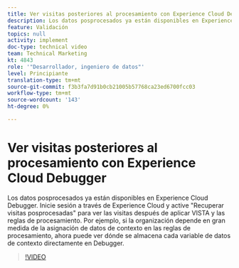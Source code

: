 ```yaml
---
title: Ver visitas posteriores al procesamiento con Experience Cloud Debugger
description: Los datos posprocesados ya están disponibles en Experience Cloud Debugger. Inicie sesión a través de Experience Cloud y active "Recuperar visitas posprocesadas" para ver las visitas después de aplicar VISTA y las reglas de procesamiento. Por ejemplo, si la organización depende en gran medida de la asignación de datos de contexto en las reglas de procesamiento, ahora puede ver dónde se almacena cada variable de datos de contexto directamente en Debugger.
feature: Validación
topics: null
activity: implement
doc-type: technical video
team: Technical Marketing
kt: 4843
role: '"Desarrollador, ingeniero de datos"'
level: Principiante
translation-type: tm+mt
source-git-commit: f3b3fa7d91b0cb21005b57768ca23ed6700fcc03
workflow-type: tm+mt
source-wordcount: '143'
ht-degree: 0%

---
```



# Ver visitas posteriores al procesamiento con Experience Cloud Debugger

Los datos posprocesados ya están disponibles en Experience Cloud Debugger. Inicie sesión a través de Experience Cloud y active &quot;Recuperar visitas posprocesadas&quot; para ver las visitas después de aplicar VISTA y las reglas de procesamiento. Por ejemplo, si la organización depende en gran medida de la asignación de datos de contexto en las reglas de procesamiento, ahora puede ver dónde se almacena cada variable de datos de contexto directamente en Debugger.

>[!VIDEO](https://video.tv.adobe.com/v/32961/?quality=12)
